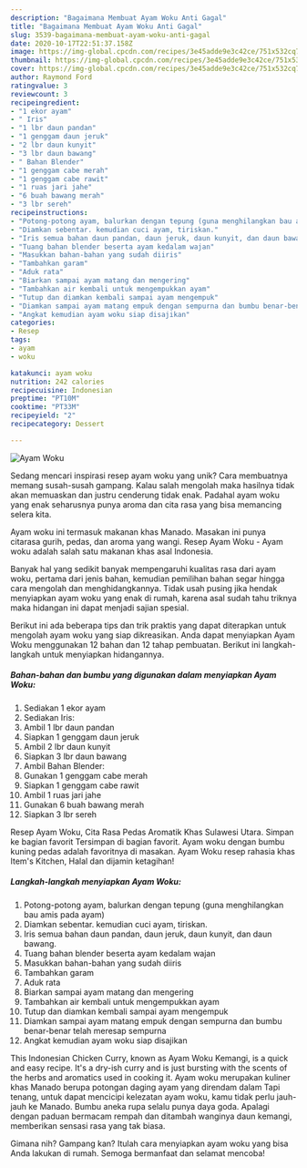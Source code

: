 ```yaml
---
description: "Bagaimana Membuat Ayam Woku Anti Gagal"
title: "Bagaimana Membuat Ayam Woku Anti Gagal"
slug: 3539-bagaimana-membuat-ayam-woku-anti-gagal
date: 2020-10-17T22:51:37.158Z
image: https://img-global.cpcdn.com/recipes/3e45adde9e3c42ce/751x532cq70/ayam-woku-foto-resep-utama.jpg
thumbnail: https://img-global.cpcdn.com/recipes/3e45adde9e3c42ce/751x532cq70/ayam-woku-foto-resep-utama.jpg
cover: https://img-global.cpcdn.com/recipes/3e45adde9e3c42ce/751x532cq70/ayam-woku-foto-resep-utama.jpg
author: Raymond Ford
ratingvalue: 3
reviewcount: 3
recipeingredient:
- "1 ekor ayam"
- " Iris"
- "1 lbr daun pandan"
- "1 genggam daun jeruk"
- "2 lbr daun kunyit"
- "3 lbr daun bawang"
- " Bahan Blender"
- "1 genggam cabe merah"
- "1 genggam cabe rawit"
- "1 ruas jari jahe"
- "6 buah bawang merah"
- "3 lbr sereh"
recipeinstructions:
- "Potong-potong ayam, balurkan dengan tepung (guna menghilangkan bau amis pada ayam)"
- "Diamkan sebentar. kemudian cuci ayam, tiriskan."
- "Iris semua bahan daun pandan, daun jeruk, daun kunyit, dan daun bawang."
- "Tuang bahan blender beserta ayam kedalam wajan"
- "Masukkan bahan-bahan yang sudah diiris"
- "Tambahkan garam"
- "Aduk rata"
- "Biarkan sampai ayam matang dan mengering"
- "Tambahkan air kembali untuk mengempukkan ayam"
- "Tutup dan diamkan kembali sampai ayam mengempuk"
- "Diamkan sampai ayam matang empuk dengan sempurna dan bumbu benar-benar telah meresap sempurna"
- "Angkat kemudian ayam woku siap disajikan"
categories:
- Resep
tags:
- ayam
- woku

katakunci: ayam woku 
nutrition: 242 calories
recipecuisine: Indonesian
preptime: "PT10M"
cooktime: "PT33M"
recipeyield: "2"
recipecategory: Dessert

---
```



![Ayam Woku](https://img-global.cpcdn.com/recipes/3e45adde9e3c42ce/751x532cq70/ayam-woku-foto-resep-utama.jpg)

Sedang mencari inspirasi resep ayam woku yang unik? Cara membuatnya memang susah-susah gampang. Kalau salah mengolah maka hasilnya tidak akan memuaskan dan justru cenderung tidak enak. Padahal ayam woku yang enak seharusnya punya aroma dan cita rasa yang bisa memancing selera kita.

Ayam woku ini termasuk makanan khas Manado. Masakan ini punya citarasa gurih, pedas, dan aroma yang wangi. Resep Ayam Woku - Ayam woku adalah salah satu makanan khas asal Indonesia.

Banyak hal yang sedikit banyak mempengaruhi kualitas rasa dari ayam woku, pertama dari jenis bahan, kemudian pemilihan bahan segar hingga cara mengolah dan menghidangkannya. Tidak usah pusing jika hendak menyiapkan ayam woku yang enak di rumah, karena asal sudah tahu triknya maka hidangan ini dapat menjadi sajian spesial.


Berikut ini ada beberapa tips dan trik praktis yang dapat diterapkan untuk mengolah ayam woku yang siap dikreasikan. Anda dapat menyiapkan Ayam Woku menggunakan 12 bahan dan 12 tahap pembuatan. Berikut ini langkah-langkah untuk menyiapkan hidangannya.

<!--inarticleads1-->

##### Bahan-bahan dan bumbu yang digunakan dalam menyiapkan Ayam Woku:

1. Sediakan 1 ekor ayam
1. Sediakan  Iris:
1. Ambil 1 lbr daun pandan
1. Siapkan 1 genggam daun jeruk
1. Ambil 2 lbr daun kunyit
1. Siapkan 3 lbr daun bawang
1. Ambil  Bahan Blender:
1. Gunakan 1 genggam cabe merah
1. Siapkan 1 genggam cabe rawit
1. Ambil 1 ruas jari jahe
1. Gunakan 6 buah bawang merah
1. Siapkan 3 lbr sereh


Resep Ayam Woku, Cita Rasa Pedas Aromatik Khas Sulawesi Utara. Simpan ke bagian favorit Tersimpan di bagian favorit. Ayam woku dengan bumbu kuning pedas adalah favoritnya di masakan. Ayam Woku resep rahasia khas Item&#39;s Kitchen, Halal dan dijamin ketagihan! 

<!--inarticleads2-->

##### Langkah-langkah menyiapkan Ayam Woku:

1. Potong-potong ayam, balurkan dengan tepung (guna menghilangkan bau amis pada ayam)
1. Diamkan sebentar. kemudian cuci ayam, tiriskan.
1. Iris semua bahan daun pandan, daun jeruk, daun kunyit, dan daun bawang.
1. Tuang bahan blender beserta ayam kedalam wajan
1. Masukkan bahan-bahan yang sudah diiris
1. Tambahkan garam
1. Aduk rata
1. Biarkan sampai ayam matang dan mengering
1. Tambahkan air kembali untuk mengempukkan ayam
1. Tutup dan diamkan kembali sampai ayam mengempuk
1. Diamkan sampai ayam matang empuk dengan sempurna dan bumbu benar-benar telah meresap sempurna
1. Angkat kemudian ayam woku siap disajikan


This Indonesian Chicken Curry, known as Ayam Woku Kemangi, is a quick and easy recipe. It&#39;s a dry-ish curry and is just bursting with the scents of the herbs and aromatics used in cooking it. Ayam woku merupakan kuliner khas Manado berupa potongan daging ayam yang direndam dalam Tapi tenang, untuk dapat mencicipi kelezatan ayam woku, kamu tidak perlu jauh-jauh ke Manado. Bumbu aneka rupa selalu punya daya goda. Apalagi dengan paduan bermacam rempah dan ditambah wanginya daun kemangi, memberikan sensasi rasa yang tak biasa. 

Gimana nih? Gampang kan? Itulah cara menyiapkan ayam woku yang bisa Anda lakukan di rumah. Semoga bermanfaat dan selamat mencoba!
